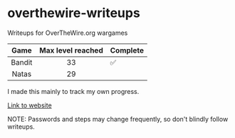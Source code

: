 # overthewire-writeups

Writeups for OverTheWire.org wargames

| Game   | Max level reached | Complete           |
|:------:|:-----------------:| ------------------ |
| Bandit | 33                | :white_check_mark: |
| Natas  | 29                |                    |

I made this mainly to track my own progress. 

[Link to website](https://overthewire.org/wargames/)

NOTE: Passwords and steps may change frequently, so don't blindly follow writeups.
